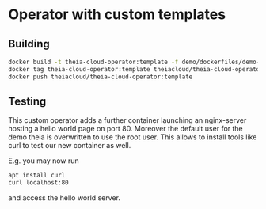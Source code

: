 # Operator with custom templates

## Building

```bash
docker build -t theia-cloud-operator:template -f demo/dockerfiles/demo-operator-custom-template/Dockerfile .
docker tag theia-cloud-operator:template theiacloud/theia-cloud-operator:template
docker push theiacloud/theia-cloud-operator:template
```

## Testing

This custom operator adds a further container launching an nginx-server hosting a hello world page on port 80.
Moreover the default user for the demo theia is overwritten to use the root user. This allows to install tools like curl to test our new container as well.

E.g. you may now run

```bash
apt install curl
curl localhost:80
```

and access the hello world server.
